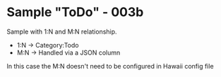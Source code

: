 # Sample "ToDo" - 003b

Sample with 1:N and M:N relationship.

- 1:N -> Category:Todo
- M:N -> Handled via a JSON column

In this case the M:N doesn't need to be configured in Hawaii config file

